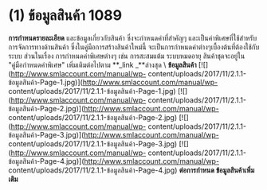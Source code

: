 # (1)    ข้อมูลสินค้า 1089

**การกำหนดรายละเอียด** และข้อมูลเกี่ยวกับสินค้า ซึ่งจะกำหนดค่าที่สำคัญๆ
และเป็นค่าพิเศษที่ใช้สำหรับการจัดการทางด้านสินค้า
ซึ่งในคู่มือการสร้างสินค้าใหม่นี้
จะเป็นการกำหนดค่าต่างๆเบื้องต้นที่ต้องใช้กับระบบ ส่วนในเรื่อง
การกำหนดค่าพิเศษต่างๆ เช่น การสะสมแต้ม ระบบหมดอายุ สินค้าชุดจะอยู่ใน
"คู่มือกำหนดค่าพิเศษ" เพิ่มเติมต่อไปตาม **_link _**ล่างสุด \ **ข้อมูลสินค้า**
[![](http://www.smlaccount.com/manual/wp-
content/uploads/2017/11/2.1.1-ข้อมูลสินค้า-Page-1.jpg)](http://www.smlaccount.com/manual/wp-
content/uploads/2017/11/2.1.1-ข้อมูลสินค้า-Page-1.jpg)
[![](http://www.smlaccount.com/manual/wp-
content/uploads/2017/11/2.1.1-ข้อมูลสินค้า-Page-2.jpg)](http://www.smlaccount.com/manual/wp-
content/uploads/2017/11/2.1.1-ข้อมูลสินค้า-Page-2.jpg)
[![](http://www.smlaccount.com/manual/wp-
content/uploads/2017/11/2.1.1-ข้อมูลสินค้า-Page-3.jpg)](http://www.smlaccount.com/manual/wp-
content/uploads/2017/11/2.1.1-ข้อมูลสินค้า-Page-3.jpg)
[![](http://www.smlaccount.com/manual/wp-
content/uploads/2017/11/2.1.1-ข้อมูลสินค้า-Page-4.jpg)](http://www.smlaccount.com/manual/wp-
content/uploads/2017/11/2.1.1-ข้อมูลสินค้า-Page-4.jpg)   **ต่อการกำหนด
ข้อมูลสินค้าเพิ่มเติม**  

